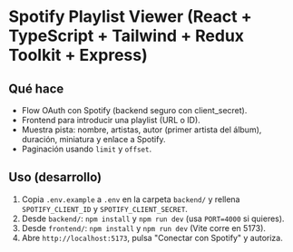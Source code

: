 # Spotify Playlist Viewer (React + TypeScript + Tailwind + Redux Toolkit + Express)

## Qué hace
- Flow OAuth con Spotify (backend seguro con client_secret).
- Frontend para introducir una playlist (URL o ID).
- Muestra pista: nombre, artistas, autor (primer artista del álbum), duración, miniatura y enlace a Spotify.
- Paginación usando `limit` y `offset`.

## Uso (desarrollo)
1. Copia `.env.example` a `.env` en la carpeta `backend/` y rellena `SPOTIFY_CLIENT_ID` y `SPOTIFY_CLIENT_SECRET`.
2. Desde `backend/`: `npm install` y `npm run dev` (usa `PORT=4000` si quieres).
3. Desde `frontend/`: `npm install` y `npm run dev` (Vite corre en 5173).
4. Abre `http://localhost:5173`, pulsa "Conectar con Spotify" y autoriza.
